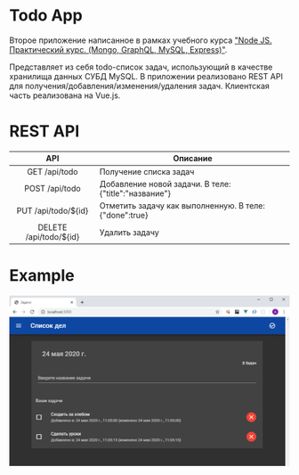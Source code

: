 # Todo App
Второе приложение написанное в рамках учебного курса ["Node JS. Практический курс. (Mongo, GraphQL, MySQL, Express)"](https://www.udemy.com/course/nodejs-full-guide/).

Представляет из себя todo-список задач, использующий в качестве хранилища данных СУБД MySQL. В приложении реализовано REST API для получения/добавления/изменения/удаления задач. Клиентская часть реализована на Vue.js.

# REST API

| API                            | Описание                                               |
|:------------------------------:| ------------------------------------------------------ |
| GET    /api/todo               | Получение списка задач                                 |
| POST   /api/todo               | Добавление новой задачи. В теле: {"title":"название"}  |
| PUT    /api/todo/${id}         | Отметить задачу как выполненную. В теле: {"done":true} |
| DELETE /api/todo/${id}         | Удалить задачу                                         |

# Example
![example](readme.png)